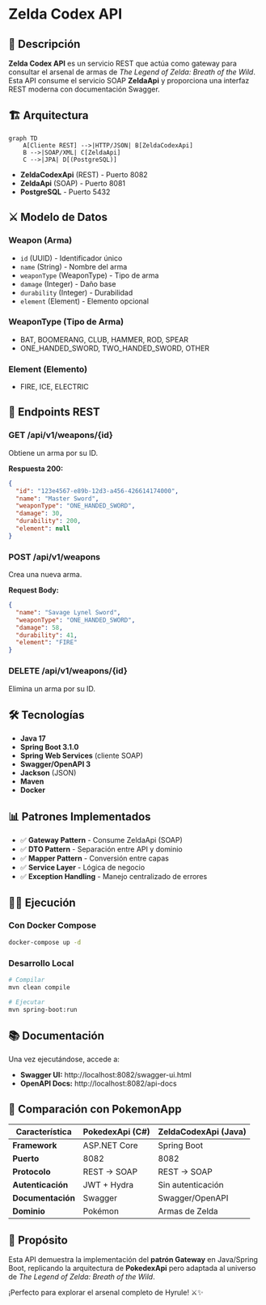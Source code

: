 # Zelda Codex API

## 📖 Descripción

**Zelda Codex API** es un servicio REST que actúa como gateway para consultar el arsenal de armas de *The Legend of Zelda: Breath of the Wild*. Esta API consume el servicio SOAP **ZeldaApi** y proporciona una interfaz REST moderna con documentación Swagger.

## 🏗️ Arquitectura

```mermaid
graph TD
    A[Cliente REST] -->|HTTP/JSON| B[ZeldaCodexApi]
    B -->|SOAP/XML| C[ZeldaApi]
    C -->|JPA| D[(PostgreSQL)]
```

- **ZeldaCodexApi** (REST) - Puerto 8082
- **ZeldaApi** (SOAP) - Puerto 8081  
- **PostgreSQL** - Puerto 5432

## ⚔️ Modelo de Datos

### Weapon (Arma)
- `id` (UUID) - Identificador único
- `name` (String) - Nombre del arma
- `weaponType` (WeaponType) - Tipo de arma
- `damage` (Integer) - Daño base
- `durability` (Integer) - Durabilidad
- `element` (Element) - Elemento opcional

### WeaponType (Tipo de Arma)
- BAT, BOOMERANG, CLUB, HAMMER, ROD, SPEAR
- ONE_HANDED_SWORD, TWO_HANDED_SWORD, OTHER

### Element (Elemento)
- FIRE, ICE, ELECTRIC

## 🚀 Endpoints REST

### GET /api/v1/weapons/{id}
Obtiene un arma por su ID.

**Respuesta 200:**
```json
{
  "id": "123e4567-e89b-12d3-a456-426614174000",
  "name": "Master Sword",
  "weaponType": "ONE_HANDED_SWORD",
  "damage": 30,
  "durability": 200,
  "element": null
}
```

### POST /api/v1/weapons
Crea una nueva arma.

**Request Body:**
```json
{
  "name": "Savage Lynel Sword",
  "weaponType": "ONE_HANDED_SWORD",
  "damage": 58,
  "durability": 41,
  "element": "FIRE"
}
```

### DELETE /api/v1/weapons/{id}
Elimina un arma por su ID.

## 🛠️ Tecnologías

- **Java 17**
- **Spring Boot 3.1.0**
- **Spring Web Services** (cliente SOAP)
- **Swagger/OpenAPI 3**
- **Jackson** (JSON)
- **Maven**
- **Docker**

## 📊 Patrones Implementados

- ✅ **Gateway Pattern** - Consume ZeldaApi (SOAP)
- ✅ **DTO Pattern** - Separación entre API y dominio
- ✅ **Mapper Pattern** - Conversión entre capas
- ✅ **Service Layer** - Lógica de negocio
- ✅ **Exception Handling** - Manejo centralizado de errores

## 🏃‍♂️ Ejecución

### Con Docker Compose
```bash
docker-compose up -d
```

### Desarrollo Local
```bash
# Compilar
mvn clean compile

# Ejecutar
mvn spring-boot:run
```

## 📚 Documentación

Una vez ejecutándose, accede a:
- **Swagger UI:** http://localhost:8082/swagger-ui.html
- **OpenAPI Docs:** http://localhost:8082/api-docs

## 🔗 Comparación con PokemonApp

| Característica | PokedexApi (C#) | ZeldaCodexApi (Java) |
|----------------|-----------------|----------------------|
| **Framework** | ASP.NET Core | Spring Boot |
| **Puerto** | 8082 | 8082 |
| **Protocolo** | REST → SOAP | REST → SOAP |
| **Autenticación** | JWT + Hydra | Sin autenticación |
| **Documentación** | Swagger | Swagger/OpenAPI |
| **Dominio** | Pokémon | Armas de Zelda |

## 🎯 Propósito

Esta API demuestra la implementación del **patrón Gateway** en Java/Spring Boot, replicando la arquitectura de **PokedexApi** pero adaptada al universo de *The Legend of Zelda: Breath of the Wild*. 

¡Perfecto para explorar el arsenal completo de Hyrule! ⚔️✨